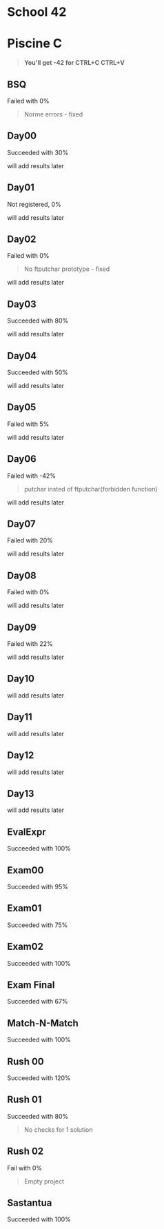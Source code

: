 # School 42
# Piscine C

> __You'll get -42 for CTRL+C CTRL+V__

## BSQ
Failed with 0%
> Norme errors - fixed
## Day00
Succeeded with 30%

will add results later
## Day01
Not registered, 0%

will add results later
## Day02
Failed with 0% 
> No ftputchar prototype - fixed

will add results later
## Day03
Succeeded with 80%

will add results later
## Day04
Succeeded with 50%

will add results later
## Day05
Failed with 5%

will add results later
## Day06
Failed with -42%
> putchar insted of ftputchar(forbidden function)

will add results later
## Day07
Failed with 20%

will add results later
## Day08
Failed with 0%

will add results later
## Day09
Failed with 22%

will add results later
## Day10

will add results later
## Day11

will add results later
## Day12

will add results later
## Day13

will add results later
## EvalExpr
Succeeded with 100%
## Exam00
Succeeded with 95%
## Exam01
Succeeded with 75%
## Exam02
Succeeded with 100%
## Exam Final
Succeeded with 67%
## Match-N-Match
Succeeded with 100%
## Rush 00
Succeeded with 120%
## Rush 01
Succeeded with 80%
> No checks for 1 solution
## Rush 02
Fail with 0%
> Empty project
## Sastantua
Succeeded with 100%
